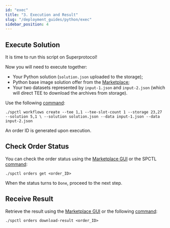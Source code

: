 ```yaml
---
id: "exec"
title: "3. Execution and Result"
slug: "/deployment_guides/python/exec"
sidebar_position: 4
---
```


## Execute Solution

It is time to run this script on Superprotocol!

Now you will need to execute together:

* Your Python solution (`solution.json` uploaded to the storage);
* Python base image solution offer from the [Marketplace](https://marketplace.superprotocol.com/solutions?offerId=5&offer=offerId%3D5);
* Your two datasets represented by `input-1.json` and `input-2.json` (which will direct TEE to download the archives from storage).

Use the following [command](/developers/cli_commands/workflows/create):

```
./spctl workflows create --tee 1,1 --tee-slot-count 1 --storage 23,27 --solution 5,1 \ --solution solution.json --data input-1.json --data input-2.json
```

An order ID is generated upon execution.

## Check Order Status

You can check the order status using the [Marketplace GUI](/developers/marketplace) or the SPCTL [command](/developers/cli_commands/orders/get):

```
./spctl orders get <order_ID>
```

When the status turns to `Done`, proceed to the next step.

## Receive Result

Retrieve the result using the [Marketplace GUI](/developers/marketplace) or the following [command](/developers/cli_commands/orders/download-result):

```
./spctl orders download-result <order_ID>
```

